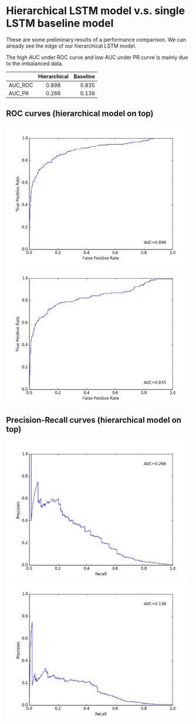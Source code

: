 # Hierarchical LSTM model v.s. single LSTM baseline model

These are some preliminary results of a performance comparison. We can already see the edge of our hierarchical LSTM model.

The high AUC under ROC curve and low AUC under PR curve is mainly due to the imbalanced data.

|           | Hierarchical    | Baseline  |
| ----------|:---------------:| ---------:|
| AUC_ROC   | 0.898           | 0.835     |
| AUC_PR    | 0.266           | 0.138     |


## ROC curves (hierarchical model on top)

![ROC curve](roc_lstm2_monthly.png)
![PR curve](/previous_models/0731/1/roc_lstm2_monthly.png)

## Precision-Recall curves (hierarchical model on top)

![ROC curve](pr_lstm2_monthly.png)
![PR curve](/previous_models/0731/1/pr_lstm2_monthly.png)
